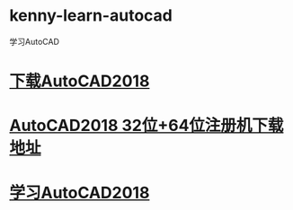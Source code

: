 # kenny-learn-autocad
学习AutoCAD
# <a href="https://soft.xitongxz.net/201910/AutoCAD2018x64_XiTongZhiJia.zip">下载AutoCAD2018</a>
# <a href="https://aiweibk.pipipan.com/dir/12480284-30147620-e12435/">AutoCAD2018 32位+64位注册机下载地址</a>
# <a href="https://github.com/1509239073/AutoCAD2018">学习AutoCAD2018</a>
